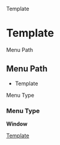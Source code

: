 
Template
# Template



Menu Path
## Menu Path



- Template

Menu Type
### Menu Type

**Window**


[Template](../../window-template.md)